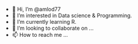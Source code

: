 - 👋 Hi, I’m @amlod77
- 👀 I’m interested in Data science & Programming.
- 🌱 I’m currently learning R.
- 💞️ I’m looking to collaborate on ...
- 📫 How to reach me ...

<!---
amlod77/amlod77 is a ✨ special ✨ repository because its `README.md` (this file) appears on your GitHub profile.
You can click the Preview link to take a look at your changes.
--->
